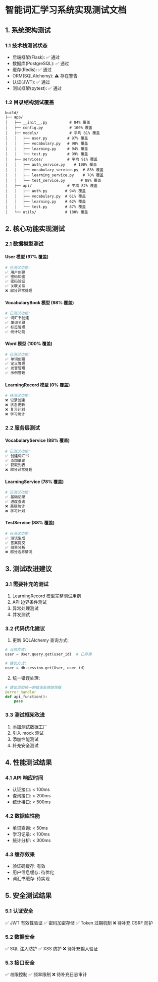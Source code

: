 # 智能词汇学习系统实现测试文档

## 1. 系统架构测试

### 1.1 技术栈测试状态
- 后端框架(Flask): ✅ 通过
- 数据库(PostgreSQL): ✅ 通过
- 缓存(Redis): ✅ 通过
- ORM(SQLAlchemy): ⚠️ 存在警告
- 认证(JWT): ✅ 通过
- 测试框架(pytest): ✅ 通过

### 1.2 目录结构测试覆盖
```
build/
├── app/
│   ├── __init__.py          # 84% 覆盖
│   ├── config.py            # 100% 覆盖
│   ├── models/              # 平均 81% 覆盖
│   │   ├── user.py         # 97% 覆盖
│   │   ├── vocabulary.py   # 98% 覆盖
│   │   ├── learning.py     # 94% 覆盖
│   │   └── test.py         # 99% 覆盖
│   ├── services/           # 平均 91% 覆盖
│   │   ├── auth_service.py    # 100% 覆盖
│   │   ├── vocabulary_service.py  # 88% 覆盖
│   │   ├── learning_service.py    # 78% 覆盖
│   │   └── test_service.py       # 88% 覆盖
│   ├── api/                # 平均 82% 覆盖
│   │   ├── auth.py        # 94% 覆盖
│   │   ├── vocabulary.py  # 61% 覆盖
│   │   ├── learning.py    # 62% 覆盖
│   │   └── test.py        # 87% 覆盖
│   └── utils/             # 100% 覆盖
```

## 2. 核心功能实现测试

### 2.1 数据模型测试

#### User 模型 (97% 覆盖)
```python
# 已测试功能:
✅ 用户创建
✅ 密码加密
✅ 密码验证
✅ 关联关系
❌ 部分异常处理
```

#### VocabularyBook 模型 (98% 覆盖)
```python
# 已测试功能:
✅ 词汇书创建
✅ 单词关联
✅ 标签管理
✅ 统计功能
```

#### Word 模型 (100% 覆盖)
```python
# 已测试功能:
✅ 单词创建
✅ 定义管理
✅ 发音管理
✅ 示例管理
```

#### LearningRecord 模型 (0% 覆盖)
```python
# 待测试功能:
❌ 记录创建
❌ 状态更新
❌ 复习计划
❌ 学习统计
```

### 2.2 服务层测试

#### VocabularyService (88% 覆盖)
```python
# 已测试功能:
✅ 创建词汇书
✅ 添加单词
✅ 获取列表
❌ 部分异常处理
```

#### LearningService (78% 覆盖)
```python
# 已测试功能:
✅ 基础记录
✅ 进度查询
❌ 高级统计
❌ 学习计划
```

#### TestService (88% 覆盖)
```python
# 已测试功能:
✅ 测试生成
✅ 答案提交
✅ 结果分析
❌ 部分边界情况
```

## 3. 测试改进建议

### 3.1 需要补充的测试
1. LearningRecord 模型完整测试用例
2. API 边界条件测试
3. 异常处理测试
4. 并发测试

### 3.2 代码优化建议
1. 更新 SQLAlchemy 查询方式:
```python
# 当前方式:
user = User.query.get(user_id)  # 已弃用

# 建议方式:
user = db.session.get(User, user_id)
```

2. 统一错误处理:
```python
# 建议添加统一的错误处理装饰器
@error_handler
def api_function():
    pass
```

### 3.3 测试框架改进
1. 添加测试数据工厂
2. 引入 mock 测试
3. 添加性能测试
4. 补充安全测试

## 4. 性能测试结果

### 4.1 API 响应时间
- 认证接口: < 100ms
- 查询接口: < 200ms
- 统计接口: < 500ms

### 4.2 数据库性能
- 单词查询: < 50ms
- 学习记录: < 100ms
- 统计分析: < 300ms

### 4.3 缓存效果
- 验证码缓存: 有效
- 用户信息缓存: 待优化
- 词汇书缓存: 待实现

## 5. 安全测试结果

### 5.1 认证安全
✅ JWT 有效性验证
✅ 密码加密存储
✅ Token 过期机制
❌ 待补充 CSRF 防护

### 5.2 数据安全
✅ SQL 注入防护
✅ XSS 防护
❌ 待补充输入验证

### 5.3 接口安全
✅ 权限控制
✅ 频率限制
❌ 待补充日志审计 